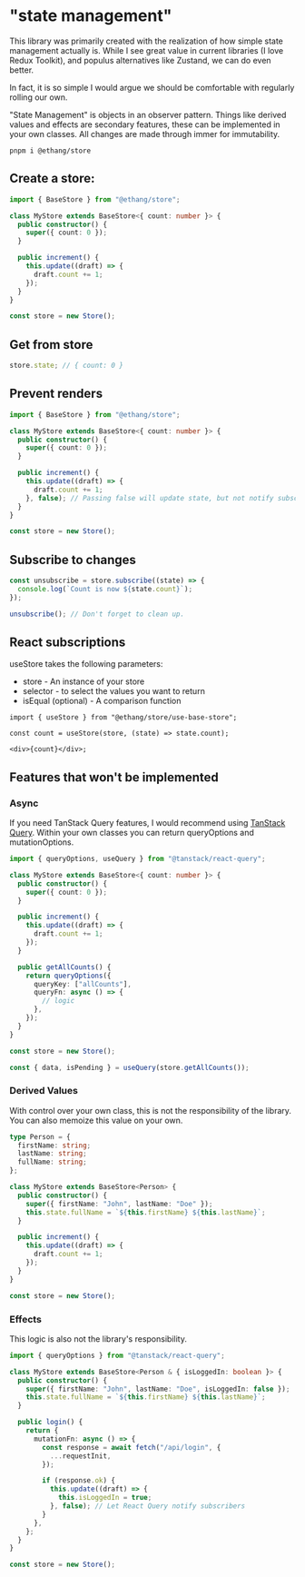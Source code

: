 # "state management"

This library was primarily created with the realization of how simple state
management actually is. While I see great value in current libraries (I love
Redux Toolkit), and populus alternatives like Zustand, we can do even better.

In fact, it is so simple I would argue we should be comfortable with regularly
rolling our own.

"State Management" is objects in an observer pattern. Things like derived values
and effects are secondary features, these can be implemented in your own classes.
All changes are made through immer for immutability.

```shell
pnpm i @ethang/store
```

## Create a store:

```ts
import { BaseStore } from "@ethang/store";

class MyStore extends BaseStore<{ count: number }> {
  public constructor() {
    super({ count: 0 });
  }

  public increment() {
    this.update((draft) => {
      draft.count += 1;
    });
  }
}

const store = new Store();
```

## Get from store

```ts
store.state; // { count: 0 }
```

## Prevent renders

```ts
import { BaseStore } from "@ethang/store";

class MyStore extends BaseStore<{ count: number }> {
  public constructor() {
    super({ count: 0 });
  }

  public increment() {
    this.update((draft) => {
      draft.count += 1;
    }, false); // Passing false will update state, but not notify subscribers
  }
}

const store = new Store();
```

## Subscribe to changes

```ts
const unsubscribe = store.subscribe((state) => {
  console.log(`Count is now ${state.count}`);
});

unsubscribe(); // Don't forget to clean up.
```

## React subscriptions

useStore takes the following parameters:

- store - An instance of your store
- selector - to select the values you want to return
- isEqual (optional) - A comparison function

```tsx
import { useStore } from "@ethang/store/use-base-store";

const count = useStore(store, (state) => state.count);

<div>{count}</div>;
```

## Features that won't be implemented

### Async

If you need TanStack Query features, I would recommend using [TanStack Query](https://tanstack.com/query/latest). Within your own classes you can return queryOptions and mutationOptions.

```ts
import { queryOptions, useQuery } from "@tanstack/react-query";

class MyStore extends BaseStore<{ count: number }> {
  public constructor() {
    super({ count: 0 });
  }

  public increment() {
    this.update((draft) => {
      draft.count += 1;
    });
  }

  public getAllCounts() {
    return queryOptions({
      queryKey: ["allCounts"],
      queryFn: async () => {
        // logic
      },
    });
  }
}

const store = new Store();

const { data, isPending } = useQuery(store.getAllCounts());
```

### Derived Values

With control over your own class, this is not the responsibility of the library. You can also memoize this value on your own.

```ts
type Person = {
  firstName: string;
  lastName: string;
  fullName: string;
};

class MyStore extends BaseStore<Person> {
  public constructor() {
    super({ firstName: "John", lastName: "Doe" });
    this.state.fullName = `${this.firstName} ${this.lastName}`;
  }

  public increment() {
    this.update((draft) => {
      draft.count += 1;
    });
  }
}

const store = new Store();
```

### Effects

This logic is also not the library's responsibility.

```ts
import { queryOptions } from "@tanstack/react-query";

class MyStore extends BaseStore<Person & { isLoggedIn: boolean }> {
  public constructor() {
    super({ firstName: "John", lastName: "Doe", isLoggedIn: false });
    this.state.fullName = `${this.firstName} ${this.lastName}`;
  }

  public login() {
    return {
      mutationFn: async () => {
        const response = await fetch("/api/login", {
          ...requestInit,
        });

        if (response.ok) {
          this.update((draft) => {
            this.isLoggedIn = true;
          }, false); // Let React Query notify subscribers
        }
      },
    };
  }
}

const store = new Store();
```

